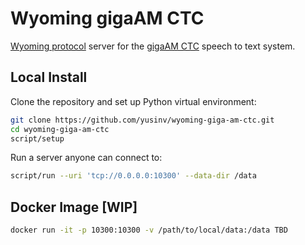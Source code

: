# Wyoming gigaAM CTC

[Wyoming protocol](https://github.com/rhasspy/wyoming) server for the [gigaAM CTC](https://github.com/salute-developers/GigaAM/) speech to text system.

## Local Install

Clone the repository and set up Python virtual environment:

``` sh
git clone https://github.com/yusinv/wyoming-giga-am-ctc.git
cd wyoming-giga-am-ctc
script/setup
```

Run a server anyone can connect to:

```sh
script/run --uri 'tcp://0.0.0.0:10300' --data-dir /data
```

## Docker Image [WIP]

``` sh
docker run -it -p 10300:10300 -v /path/to/local/data:/data TBD
```

